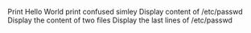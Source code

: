 Print Hello World
print confused simley
Display content of /etc/passwd
Display the content of two files
Display the last lines of /etc/passwd
